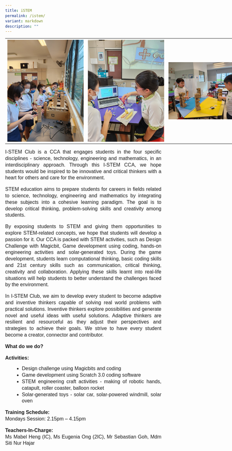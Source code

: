 ```yaml
---
title: iSTEM
permalink: /istem/
variant: markdown
description: ""
---
```

<table style="width: 780px">
	<colgroup><col style="width: 260px"><col style="width: 260px"><col style="width: 260px"></colgroup>
	<tbody><tr>
		<th><img src="/images/istem01.jpg"></th>
		<th><img src="/images/istem02.jpg"></th>
		<th><img src="/images/istem03.jpg"></th>
		</tr></tbody></table>

<p style="line-height:1.3;font-size:16px;font-family:Arial;text-align:justify;">I-STEM Club is a CCA that engages students in the four specific disciplines - science, technology, engineering and mathematics, in an interdisciplinary approach. Through this I-STEM CCA, we hope students would be inspired to be innovative and critical thinkers with a heart for others and care for the environment.</p>

<p style="line-height:1.3;font-size:16px;font-family:Arial;text-align:justify;">STEM education aims to prepare students for careers in fields related to science, technology, engineering and mathematics by integrating these subjects into a cohesive learning paradigm. The goal is to develop critical thinking, problem-solving skills and creativity among students.</p>

<p style="line-height:1.3;font-size:16px;font-family:Arial;text-align:justify;">By exposing students to STEM and giving them opportunities to explore STEM-related concepts, we hope that students will develop a passion for it. Our CCA is packed with STEM activities, such as Design Challenge with Magicbit, Game development using coding, hands-on engineering activities and solar-generated toys. During the game development, students learn computational thinking, basic coding skills and 21st century skills such as communication, critical thinking, creativity and collaboration. Applying these skills learnt into real-life situations will help students to better understand the challenges faced by the environment.</p>

<p style="line-height:1.3;font-size:16px;font-family:Arial;text-align:justify;">In I-STEM Club, we aim to develop every student to become adaptive and inventive thinkers capable of solving real world problems with practical solutions. Inventive thinkers explore possibilities and generate novel and useful ideas with useful solutions. Adaptive thinkers are resilient and resourceful as they adjust their perspectives and strategies to achieve their goals. We strive to have every student become a creator, connector and contributor.</p>

<p style="line-height:1.3;font-size:16px;font-family:Arial;text-align:justify;"><b>What do we do?</b></p>

<p><b style="line-height:1.3;font-size:16px;font-family:Arial;text-align:justify;">Activities:</b><br>
</p><ul style="list-style-type:disc;">
<li style="line-height:1.3;font-size:16px;font-family:Arial;text-align:justify;margin-left:30px;">Design challenge using Magicbits and coding</li>
<li style="line-height:1.3;font-size:16px;font-family:Arial;text-align:justify;margin-left:30px;">Game development using Scratch 3.0 coding software</li>
<li style="line-height:1.3;font-size:16px;font-family:Arial;text-align:justify;margin-left:30px;">STEM engineering craft activities - making of robotic hands, catapult, roller coaster, balloon rocket</li>
<li style="line-height:1.3;font-size:16px;font-family:Arial;text-align:justify;margin-left:30px;">Solar-generated toys - solar car, solar-powered windmill, solar oven</li></ul><p></p>

<p style="line-height:1.3;font-size:16px;font-family:Arial;text-align:justify;"><b style="line-height:1.3;font-size:16px;font-family:Arial;text-align:justify;">Training Schedule:</b><br>
Mondays Session: 2.15pm – 4.15pm</p>

<p style="line-height:1.3;font-size:16px;font-family:Arial;text-align:justify;"><b style="line-height:1.3;font-size:16px;font-family:Arial;text-align:justify;">Teachers-In-Charge:</b><br>
Ms Mabel Heng (IC), Ms Eugenia Ong (2IC), Mr Sebastian Goh, Mdm Siti Nur Hajar</p>
 
